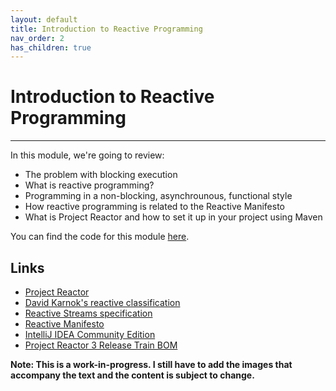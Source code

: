 ```yaml
---
layout: default
title: Introduction to Reactive Programming
nav_order: 2
has_children: true
---
```


# Introduction to Reactive Programming
* * *
In this module, we're going to review:
- The problem with blocking execution
- What is reactive programming?
- Programming in a non-blocking, asynchrounous, functional style
- How reactive programming is related to the Reactive Manifesto
- What is Project Reactor and how to set it up in your project using Maven

You can find the code for this module [here](https://github.com/eh3rrera/project-reactor-course/tree/main/01).

## Links
- [Project Reactor](https://projectreactor.io)
- [David Karnok's reactive classification](https://akarnokd.blogspot.com/2016/03/operator-fusion-part-1.html)
- [Reactive Streams specification](https://www.reactive-streams.org)
- [Reactive Manifesto](https://www.reactivemanifesto.org)
- [IntelliJ IDEA Community Edition](https://www.jetbrains.com/idea/download/)
- [Project Reactor 3 Release Train BOM](https://mvnrepository.com/artifact/io.projectreactor/reactor-bom)

**Note: This is a work-in-progress. I still have to add the images that accompany the text and the content is subject to change.**